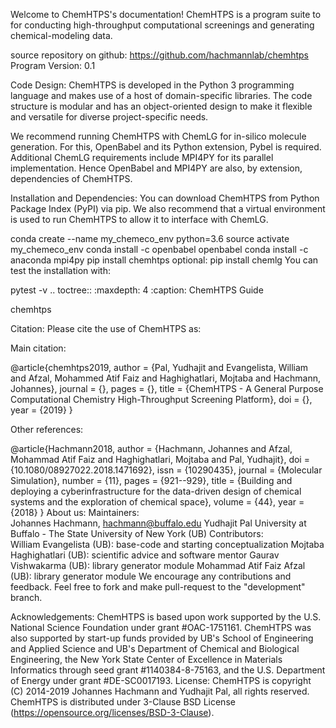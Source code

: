 Welcome to ChemHTPS's documentation!
ChemHTPS is a program suite to for conducting high-throughput computational screenings and generating chemical-modeling data.

source repository on github: https://github.com/hachmannlab/chemhtps
Program Version: 0.1

Code Design:
ChemHTPS is developed in the Python 3 programming language and makes use of a host of domain-specific libraries. The code structure is modular and has an object-oriented design to make it flexible and versatile for diverse project-specific needs.

We recommend running ChemHTPS with ChemLG for in-silico molecule generation. For this, OpenBabel and its Python extension, Pybel is required. Additional ChemLG requirements include MPI4PY for its parallel implementation. Hence OpenBabel and MPI4PY are also, by extension, dependencies of ChemHTPS.

Installation and Dependencies:
You can download ChemHTPS from Python Package Index (PyPI) via pip. We also recommend that a virtual environment is used to run ChemHTPS to allow it to interface with ChemLG.

conda create --name my_chemeco_env python=3.6
source activate my_chemeco_env
conda install -c openbabel openbabel
conda install -c anaconda mpi4py
pip install chemhtps
optional: pip install chemlg
You can test the installation with:

pytest -v
.. toctree::
   :maxdepth: 4
   :caption: ChemHTPS Guide

   chemhtps


Citation:
Please cite the use of ChemHTPS as:

Main citation:

@article{chemhtps2019,
author = {Pal, Yudhajit and Evangelista, William and Afzal, Mohammed Atif Faiz and Haghighatlari, Mojtaba and Hachmann, Johannes},
journal = {},
pages = {},
title = {ChemHTPS - A General Purpose Computational Chemistry High-Throughput Screening Platform},
doi = {},
year = {2019}
}


Other references:

@article{Hachmann2018,
author = {Hachmann, Johannes and Afzal, Mohammad Atif Faiz and Haghighatlari, Mojtaba and Pal, Yudhajit},
doi = {10.1080/08927022.2018.1471692},
issn = {10290435},
journal = {Molecular Simulation},
number = {11},
pages = {921--929},
title = {Building and deploying a cyberinfrastructure for the data-driven design of chemical systems and the exploration of chemical space},
volume = {44},
year = {2018}
}
About us:
Maintainers:	
Johannes Hachmann, hachmann@buffalo.edu
Yudhajit Pal University at Buffalo - The State University of New York (UB)
Contributors:	
William Evangelista (UB): base-code and starting conceptualization
Mojtaba Haghighatlari (UB): scientific advice and software mentor
Gaurav Vishwakarma (UB): library generator module
Mohammad Atif Faiz Afzal (UB): library generator module
We encourage any contributions and feedback. Feel free to fork and make pull-request to the "development" branch.

Acknowledgements:
ChemHTPS is based upon work supported by the U.S. National Science Foundation under grant #OAC-1751161.
ChemHTPS was also supported by start-up funds provided by UB's School of Engineering and Applied Science and UB's Department of Chemical and Biological Engineering, the New York State Center of Excellence in Materials Informatics through seed grant #1140384-8-75163, and the U.S. Department of Energy under grant #DE-SC0017193.
License:
ChemHTPS is copyright (C) 2014-2019 Johannes Hachmann and Yudhajit Pal, all rights reserved. ChemHTPS is distributed under 3-Clause BSD License (https://opensource.org/licenses/BSD-3-Clause).
